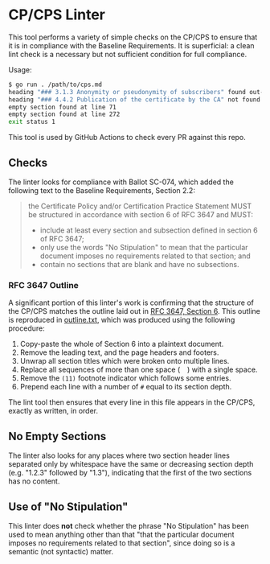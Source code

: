 # CP/CPS Linter

This tool performs a variety of simple checks on the CP/CPS to ensure that it
is in compliance with the Baseline Requirements. It is superficial: a clean
lint check is a necessary but not sufficient condition for full compliance.

Usage:

```sh
$ go run . /path/to/cps.md
heading "### 3.1.3 Anonymity or pseudonymity of subscribers" found out-of-order on line 199
heading "### 4.4.2 Publication of the certificate by the CA" not found
empty section found at line 71
empty section found at line 272
exit status 1
```

This tool is used by GitHub Actions to check every PR against this repo.

## Checks

The linter looks for compliance with Ballot SC-074, which added the following
text to the Baseline Requirements, Section 2.2:

> the Certificate Policy and/or Certification Practice Statement MUST be structured in accordance with section 6 of RFC 3647 and MUST:
>
> * include at least every section and subsection defined in section 6 of RFC 3647;
> * only use the words "No Stipulation" to mean that the particular document imposes no requirements related to that section; and
> * contain no sections that are blank and have no subsections.

### RFC 3647 Outline

A significant portion of this linter's work is confirming that the structure of
the CP/CPS matches the outline laid out in [RFC 3647, Section
6](https://datatracker.ietf.org/doc/html/rfc3647#section-6). This outline is
reproduced in [outline.txt](outline.txt), which was produced using the following
procedure:

1. Copy-paste the whole of Section 6 into a plaintext document.
2. Remove the leading text, and the page headers and footers.
3. Unwrap all section titles which were broken onto multiple lines.
4. Replace all sequences of more than one space (`  `) with a single space.
5. Remove the `(11)` footnote indicator which follows some entries.
6. Prepend each line with a number of `#` equal to its section depth.

The lint tool then ensures that every line in this file appears in the CP/CPS,
exactly as written, in order.

## No Empty Sections

The linter also looks for any places where two section header lines separated
only by whitespace have the same or decreasing section depth (e.g. "1.2.3"
followed by "1.3"), indicating that the first of the two sections has no
content.

## Use of "No Stipulation"

This linter does **not** check whether the phrase "No Stipulation" has been used
to mean anything other than that "that the particular document imposes no
requirements related to that section", since doing so is a semantic (not
syntactic) matter.
